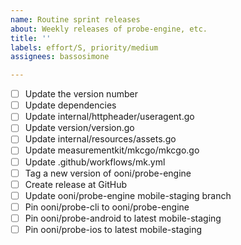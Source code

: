 ```yaml
---
name: Routine sprint releases
about: Weekly releases of probe-engine, etc.
title: ''
labels: effort/S, priority/medium
assignees: bassosimone

---
```


- [ ] Update the version number
- [ ] Update dependencies
- [ ] Update internal/httpheader/useragent.go
- [ ] Update version/version.go
- [ ] Update internal/resources/assets.go
- [ ] Update measurementkit/mkcgo/mkcgo.go
- [ ] Update .github/workflows/mk.yml
- [ ] Tag a new version of ooni/probe-engine
- [ ] Create release at GitHub
- [ ] Update ooni/probe-engine mobile-staging branch
- [ ] Pin ooni/probe-cli to ooni/probe-engine
- [ ] Pin ooni/probe-android to latest mobile-staging
- [ ] Pin ooni/probe-ios to latest mobile-staging
